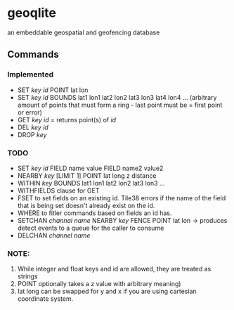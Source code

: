 # geoqlite
an embeddable geospatial and geofencing database

## Commands

### Implemented

 - SET _key_ _id_ POINT lat lon
 - SET _key_ _id_ BOUNDS lat1 lon1 lat2 lon2 lat3 lon3 lat4 lon4 ... (arbitrary amount of points that must form a ring - last point must be = first point or error) 
 - GET _key_ _id_ = returns point(s) of _id_
 - DEL _key_ _id_
 - DROP _key_

### TODO
 - SET _key_ _id_ FIELD name value FIELD name2 value2
 - NEARBY _key_ [LIMIT 1] POINT lat long z distance
 - WITHIN _key_ BOUNDS lat1 lon1 lat2 lon2 lat3 lon3 ...
 - WITHFIELDS clause for GET
 - FSET to set fields on an existing id. Tile38 errors if the name of the field that is being set doesn't already exist on the id. 
 - WHERE to fitler commands based on fields an id has.
 - SETCHAN _channal name_ NEARBY _key_ FENCE POINT lat lon -> produces detect events to a queue for the caller to consume
 - DELCHAN _channel name_

### NOTE: 
 1. While integer and float keys and id are allowed, they are treated as strings
 2. POINT optionally takes a z value with arbitrary meaning)
 3. lat long can be swapped for y and x if you are using cartesian coordinate system.

